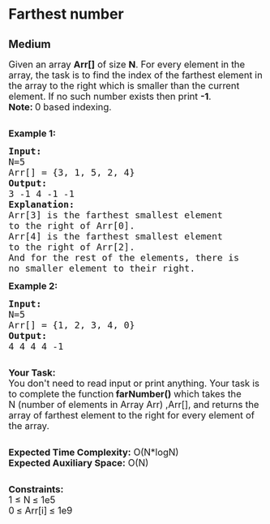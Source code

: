 # Farthest number
## Medium 
<div class="problem-statement">
                <p></p><p><span style="font-size:18px">Given an array <strong>A</strong><strong>rr[]</strong>&nbsp;of size&nbsp;<strong>N</strong>. For every element in the array, the task is to find the index of the farthest element in the array to the right which is smaller than the current element. If no such number exists then print&nbsp;<strong>-1</strong>.</span><br>
<strong><span style="font-size:18px">Note: </span></strong><span style="font-size:18px">0 based indexing.</span></p>

<p><br>
<span style="font-size:18px"><strong>Example 1:</strong></span></p>

<pre style="position: relative;"><span style="font-size:18px"><strong>Input:</strong> </span>
<span style="font-size:18px">N=5</span>
<span style="font-size:18px">Arr[] = {3, 1, 5, 2, 4}</span>
<span style="font-size:18px"><strong>Output:</strong> </span>
<span style="font-size:18px">3 -1 4 -1 -1</span>
<strong><span style="font-size:18px">Explanation:</span></strong>
<span style="font-size:18px">Arr[3] is the farthest smallest element
to the right of Arr[0].
Arr[4] is the farthest smallest element
to the right of Arr[2].
And for the rest of the elements, there is
no smaller element to their right.</span>
<div class="open_grepper_editor" title="Edit &amp; Save To Grepper"></div></pre>

<p><span style="font-size:18px"><strong>Example 2:</strong></span></p>

<pre style="position: relative;"><span style="font-size:18px"><strong>Input:</strong> </span>
<span style="font-size:18px">N=5</span>
<span style="font-size:18px">Arr[] = {1, 2, 3, 4, 0}</span>
<span style="font-size:18px"><strong>Output:</strong> </span>
<span style="font-size:18px">4 4 4 4 -1</span><div class="open_grepper_editor" title="Edit &amp; Save To Grepper"></div></pre>

<p><br>
<span style="font-size:18px"><strong>Your Task:&nbsp;</strong></span><br>
<span style="font-size:18px">You don't need to read input or print anything. Your task is to complete the function<strong> farNumber()</strong>&nbsp;which takes the N&nbsp;(number of elements in Array Arr) ,Arr[], and returns the array&nbsp;of farthest element to the right for&nbsp;every&nbsp;element of the array.</span></p>

<p><br>
<span style="font-size:18px"><strong>Expected Time Complexity:</strong> O(N*logN)<br>
<strong>Expected Auxiliary Space:</strong> O(N)</span></p>

<p><br>
<strong><span style="font-size:18px">Constraints:</span></strong><br>
<span style="font-size:18px">1 </span> <span style="font-size:18px">≤ </span> <span style="font-size:18px">N</span> <span style="font-size:18px">≤ </span> <span style="font-size:18px">1e5<br>
0</span> <span style="font-size:18px">≤ </span> <span style="font-size:18px">Arr[i]</span>&nbsp;<span style="font-size:18px">≤ </span> <span style="font-size:18px">1e9&nbsp;</span></p>
 <p></p>
            </div>